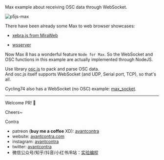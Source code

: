 Max example about receiving OSC data through WebSocket.

![p5js-max](http://float.intplusplus.cn/p5js-max.gif)

There have been already some Max to web browser showcases:

- [xebra.js from MiraWeb](https://github.com/Cycling74/miraweb/tree/master/packages/xebra.js)

- [wsserver](https://github.com/olilarkin/wsserver)

Now Max 8 has a wonderful feature `Node for Max`. So the WebSocket and OSC functions in this example are actually implemented through NodeJS.

Use library [osc.js](https://github.com/colinbdclark/osc.js) to pack and parse OSC data.   
And osc.js itself supports WebSocket (and UDP, Serial port,  TCP), so that's all.

Cycling74 also has a WebSocket (no OSC) example: [max_socket](https://github.com/Cycling74/n4m-examples/tree/master/sockets). 


-----
Welcome PR! 👏

Cheers~

Contra

- patreon (**buy me a coffee** XD): [avantcontra](https://www.patreon.com/avantcontra)
- website: [avantcontra.com](https://www.avantcontra.com)
- instagram: [avantcontra](https://instagram.com/avantcontra)
- twitter: [avantcontra](https://twitter.com/avantcontra)
- 微信公众号/知乎/抖音/小红书/B站：[实验编程](https://space.bilibili.com/309452713)
